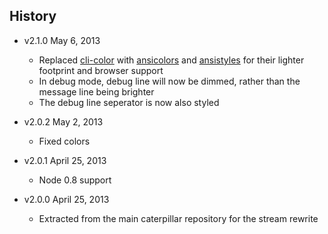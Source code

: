 ## History

- v2.1.0 May 6, 2013
	- Replaced [cli-color](https://github.com/medikoo/cli-color) with [ansicolors](https://github.com/thlorenz/ansicolors) and [ansistyles](https://github.com/thlorenz/ansistyles) for their lighter footprint and browser support
	- In debug mode, debug line will now be dimmed, rather than the message line being brighter
	- The debug line seperator is now also styled

- v2.0.2 May 2, 2013
	- Fixed colors

- v2.0.1 April 25, 2013
	- Node 0.8 support

- v2.0.0 April 25, 2013
	- Extracted from the main caterpillar repository for the stream rewrite
